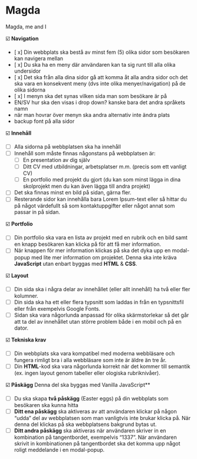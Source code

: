 # Magda
Magda, me and I





☑️ **Navigation**
- [ x]  Din webbplats ska bestå av minst fem (5) olika sidor som besökaren kan navigera mellan
- [ x]  Du ska ha en meny där användaren kan ta sig runt till alla olika undersidor
- [ x]  Det ska från alla dina sidor gå att komma åt alla andra sidor och det ska vara en konsekvent meny (dvs inte olika menyer/navigation) på de olika sidorna
- [ x]  I menyn ska det synas vilken sida man som besökare är på
- EN/SV hur ska den visas i drop down? kanske bara det andra språkets namn
- när man hovrar över menyn ska andra alternativ inte ändra plats
- backup font på alla sidor

☑️ **Innehåll**
- [ ]  Alla sidorna på webbplatsen ska ha innehåll
- [ ]  Innehåll som måste finnas någonstans på webbplatsen är:
    - [ ]  En presentation av dig själv
    - [ ]  Ditt CV med utbildningar, arbetsplatser m.m. (precis som ett vanligt CV)
    - [ ]  En portfolio med projekt du gjort (du kan som minst lägga in dina skolprojekt men du kan även lägga till andra projekt)
- [ ]  Det ska finnas minst en bild på sidan, gärna fler.
- [ ]  Resterande sidor kan innehålla bara Lorem Ipsum-text eller så hittar du på något värdefullt så som kontaktuppgifter eller något annat som passar in på sidan.

☑️ **Portfolio**
- [ ]  Din portfolio ska vara en lista av projekt med en rubrik och en bild samt en knapp besökaren kan klicka på för att få mer information.
- [ ]  När knappen för mer information klickas på ska det dyka upp en modal-popup med lite mer information om projektet. Denna ska inte kräva **JavaScript** utan enbart byggas med **HTML** & **CSS**.

☑️ **Layout**
- [ ]  Din sida ska i några delar av innehållet (eller allt innehåll) ha två eller fler kolumner.
- [ ]  Din sida ska ha ett eller flera typsnitt som laddas in från en typsnittsfil eller från exempelvis Google Fonts.
- [ ]  Sidan ska vara någorlunda anpassad för olika skärmstorlekar så det går att ta del av innehållet utan större problem både i en mobil och på en dator.

☑️ **Tekniska krav**
- [ ]  Din webbplats ska vara kompatibel med moderna webbläsare och fungera rimligt bra i alla webbläsare som inte är äldre än tre år.
- [ ]  Din **HTML**-kod ska vara någorlunda korrekt när det kommer till semantik (ex. ingen layout genom tabeller eller ologiska rubriknivåer).

☑️ **Påskägg**  Denna del ska byggas med Vanilla JavaScript**
- [ ]  Du ska skapa **två påskägg** (Easter eggs) på din webbplats som besökaren ska kunna hitta
- [ ]  **Ditt ena påskägg** ska aktiveras av att användaren klickar på någon “udda” del av webbplatsen som man vanligtvis inte brukar klicka på. När denna del klickas på ska webbplatsens bakgrund bytas ut.
- [ ]  **Ditt andra påskägg** ska aktiveras när användaren skriver in en kombination på tangentbordet, exempelvis “1337”. När användaren skrivit in kombinationen på tangentbordet ska det komma upp något roligt meddelande i en modal-popup.
